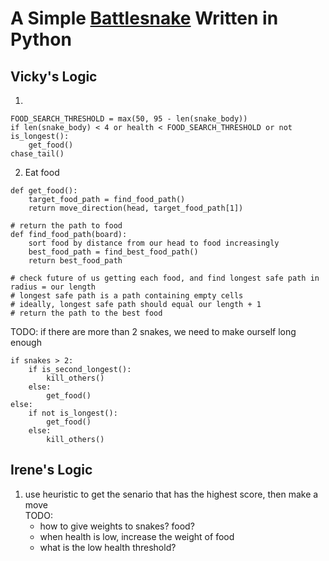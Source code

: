 # A Simple [Battlesnake](http://play.battlesnake.com) Written in Python

## Vicky's Logic
1. 
```
FOOD_SEARCH_THRESHOLD = max(50, 95 - len(snake_body))
if len(snake_body) < 4 or health < FOOD_SEARCH_THRESHOLD or not is_longest():
    get_food()
chase_tail()
```

2. Eat food
```
def get_food():
    target_food_path = find_food_path()
    return move_direction(head, target_food_path[1])

# return the path to food
def find_food_path(board):
	sort food by distance from our head to food increasingly
    best_food_path = find_best_food_path()
    return best_food_path

# check future of us getting each food, and find longest safe path in radius = our length
# longest safe path is a path containing empty cells
# ideally, longest safe path should equal our length + 1
# return the path to the best food
```

TODO:
if there are more than 2 snakes, we need to make ourself long enough
```
if snakes > 2:
	if is_second_longest():
		kill_others()
	else:
		get_food()
else:
	if not is_longest():
		get_food()
	else:
		kill_others()
```

## Irene's Logic
1. use heuristic to get the senario that has the highest score, then make a move <br>
TODO:
    * how to give weights to snakes? food?
	* when health is low, increase the weight of food
	* what is the low health threshold?